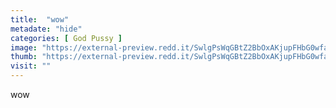 ```yaml
---
title:  "wow"
metadate: "hide"
categories: [ God Pussy ]
image: "https://external-preview.redd.it/SwlgPsWqGBtZ2BbOxAKjupFHbG0wfapSYgaJERM1FYs.jpg?auto=webp&s=e8c2630956130a68daf36a7a928dd4977baa44e0"
thumb: "https://external-preview.redd.it/SwlgPsWqGBtZ2BbOxAKjupFHbG0wfapSYgaJERM1FYs.jpg?width=640&crop=smart&auto=webp&s=824e4237ba6a9988d4859e58b3e805c7e910d915"
visit: ""
---
```

wow
